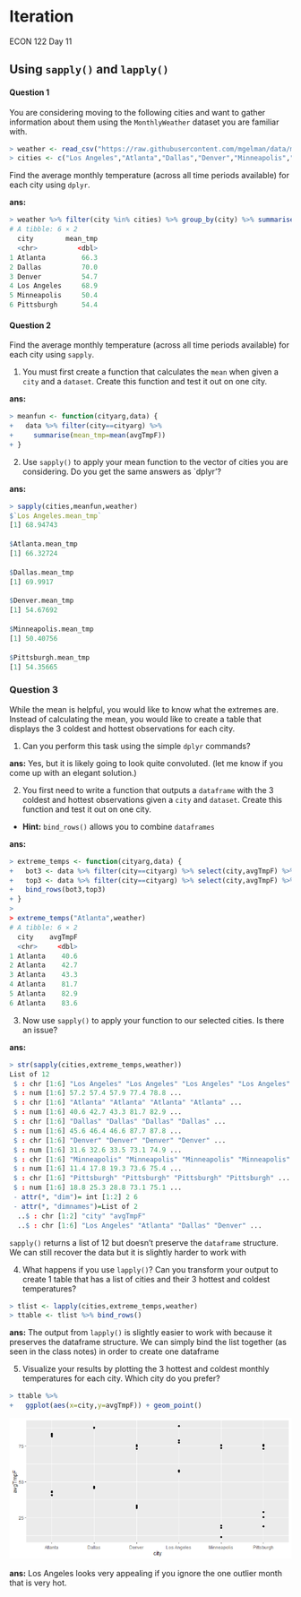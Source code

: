 Iteration
================
ECON 122
Day 11

## Using `sapply()` and `lapply()`

#### Question 1

You are considering moving to the following cities and want to gather
information about them using the `MonthlyWeather` dataset you are
familiar with.

``` r
> weather <- read_csv("https://raw.githubusercontent.com/mgelman/data/master/MonthlyWeather.csv")
> cities <- c("Los Angeles","Atlanta","Dallas","Denver","Minneapolis","Pittsburgh")
```

Find the average monthly temperature (across all time periods available)
for each city using `dplyr`.

**ans:**

``` r
> weather %>% filter(city %in% cities) %>% group_by(city) %>% summarise(mean_tmp=mean(avgTmpF))
# A tibble: 6 × 2
  city        mean_tmp
  <chr>          <dbl>
1 Atlanta         66.3
2 Dallas          70.0
3 Denver          54.7
4 Los Angeles     68.9
5 Minneapolis     50.4
6 Pittsburgh      54.4
```

#### Question 2

Find the average monthly temperature (across all time periods available)
for each city using `sapply`.

1.  You must first create a function that calculates the `mean` when
    given a `city` and a `dataset`. Create this function and test it out
    on one city.

**ans:**

``` r
> meanfun <- function(cityarg,data) {
+   data %>% filter(city==cityarg) %>% 
+     summarise(mean_tmp=mean(avgTmpF))
+ }
```

2.  Use `sapply()` to apply your mean function to the vector of cities
    you are considering. Do you get the same answers as \`dplyr’?

**ans:**

``` r
> sapply(cities,meanfun,weather)
$`Los Angeles.mean_tmp`
[1] 68.94743

$Atlanta.mean_tmp
[1] 66.32724

$Dallas.mean_tmp
[1] 69.9917

$Denver.mean_tmp
[1] 54.67692

$Minneapolis.mean_tmp
[1] 50.40756

$Pittsburgh.mean_tmp
[1] 54.35665
```

### Question 3

While the mean is helpful, you would like to know what the extremes are.
Instead of calculating the mean, you would like to create a table that
displays the 3 coldest and hottest observations for each city.

1.  Can you perform this task using the simple `dplyr` commands?

**ans:** Yes, but it is likely going to look quite convoluted. (let me
know if you come up with an elegant solution.)

2.  You first need to write a function that outputs a `dataframe` with
    the 3 coldest and hottest observations given a `city` and `dataset`.
    Create this function and test it out on one city.

- **Hint:** `bind_rows()` allows you to combine `dataframes`

**ans:**

``` r
> extreme_temps <- function(cityarg,data) {
+   bot3 <- data %>% filter(city==cityarg) %>% select(city,avgTmpF) %>% arrange(avgTmpF) %>% head(3)
+   top3 <- data %>% filter(city==cityarg) %>% select(city,avgTmpF) %>% arrange(avgTmpF) %>% tail(3)
+   bind_rows(bot3,top3)
+ }
> 
> extreme_temps("Atlanta",weather)
# A tibble: 6 × 2
  city    avgTmpF
  <chr>     <dbl>
1 Atlanta    40.6
2 Atlanta    42.7
3 Atlanta    43.3
4 Atlanta    81.7
5 Atlanta    82.9
6 Atlanta    83.6
```

3.  Now use `sapply()` to apply your function to our selected cities. Is
    there an issue?

**ans:**

``` r
> str(sapply(cities,extreme_temps,weather))
List of 12
 $ : chr [1:6] "Los Angeles" "Los Angeles" "Los Angeles" "Los Angeles" ...
 $ : num [1:6] 57.2 57.4 57.9 77.4 78.8 ...
 $ : chr [1:6] "Atlanta" "Atlanta" "Atlanta" "Atlanta" ...
 $ : num [1:6] 40.6 42.7 43.3 81.7 82.9 ...
 $ : chr [1:6] "Dallas" "Dallas" "Dallas" "Dallas" ...
 $ : num [1:6] 45.6 46.4 46.6 87.7 87.8 ...
 $ : chr [1:6] "Denver" "Denver" "Denver" "Denver" ...
 $ : num [1:6] 31.6 32.6 33.5 73.1 74.9 ...
 $ : chr [1:6] "Minneapolis" "Minneapolis" "Minneapolis" "Minneapolis" ...
 $ : num [1:6] 11.4 17.8 19.3 73.6 75.4 ...
 $ : chr [1:6] "Pittsburgh" "Pittsburgh" "Pittsburgh" "Pittsburgh" ...
 $ : num [1:6] 18.8 25.3 28.8 73.1 75.1 ...
 - attr(*, "dim")= int [1:2] 2 6
 - attr(*, "dimnames")=List of 2
  ..$ : chr [1:2] "city" "avgTmpF"
  ..$ : chr [1:6] "Los Angeles" "Atlanta" "Dallas" "Denver" ...
```

`sapply()` returns a list of 12 but doesn’t preserve the `dataframe`
structure. We can still recover the data but it is slightly harder to
work with

4.  What happens if you use `lapply()`? Can you transform your output to
    create 1 table that has a list of cities and their 3 hottest and
    coldest temperatures?

``` r
> tlist <- lapply(cities,extreme_temps,weather)
> ttable <- tlist %>% bind_rows() 
```

**ans:** The output from `lapply()` is slightly easier to work with
because it preserves the dataframe structure. We can simply bind the
list together (as seen in the class notes) in order to create one
dataframe

5.  Visualize your results by plotting the 3 hottest and coldest monthly
    temperatures for each city. Which city do you prefer?

``` r
> ttable %>% 
+   ggplot(aes(x=city,y=avgTmpF)) + geom_point()
```

![](day11_IterationActivity_Solution_files/figure-gfm/unnamed-chunk-8-1.png)<!-- -->

**ans:** Los Angeles looks very appealing if you ignore the one outlier
month that is very hot.
